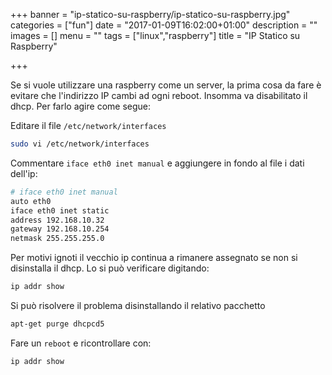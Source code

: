 +++
banner = "ip-statico-su-raspberry/ip-statico-su-raspberry.jpg"
categories = ["fun"]
date = "2017-01-09T16:02:00+01:00"
description = ""
images = []
menu = ""
tags = ["linux","raspberry"]
title = "IP Statico su Raspberry"

+++

Se si vuole utilizzare una raspberry come un server, la prima cosa da fare è evitare che l'indirizzo IP cambi ad ogni reboot. Insomma va disabilitato il dhcp.
Per farlo agire come segue:

<!--more-->

Editare il file `/etc/network/interfaces`

```bash
sudo vi /etc/network/interfaces
```

Commentare `iface eth0 inet manual` e aggiungere in fondo al file i dati dell'ip:

```bash
# iface eth0 inet manual
auto eth0
iface eth0 inet static
address 192.168.10.32
gateway 192.168.10.254
netmask 255.255.255.0
```

Per motivi ignoti il vecchio ip continua a rimanere assegnato se non si disinstalla il dhcp.
Lo si può verificare digitando:

```bash
ip addr show
```

Si può risolvere il problema disinstallando il relativo pacchetto

```bash
apt-get purge dhcpcd5
```

Fare un ``reboot`` e ricontrollare con:

```bash
ip addr show
```
